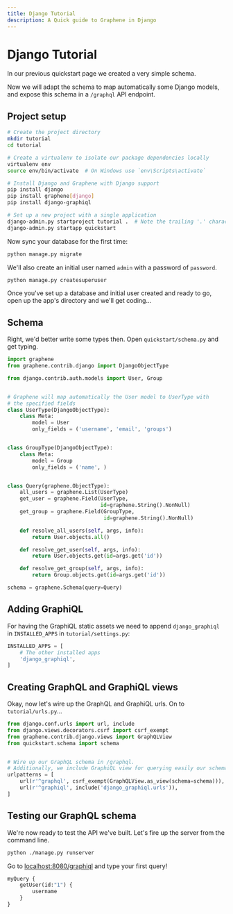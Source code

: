 ```yaml
---
title: Django Tutorial
description: A Quick guide to Graphene in Django
---
```


# Django Tutorial

In our previous quickstart page we created a very simple schema.

Now we will adapt the schema to map automatically some Django models, 
and expose this schema in a `/graphql` API endpoint.

## Project setup

```bash
# Create the project directory
mkdir tutorial
cd tutorial

# Create a virtualenv to isolate our package dependencies locally
virtualenv env
source env/bin/activate  # On Windows use `env\Scripts\activate`

# Install Django and Graphene with Django support
pip install django
pip install graphene[django]
pip install django-graphiql

# Set up a new project with a single application
django-admin.py startproject tutorial .  # Note the trailing '.' character
django-admin.py startapp quickstart
```

Now sync your database for the first time:

```bash
python manage.py migrate
```

We'll also create an initial user named `admin` with a password of `password`.

```bash
python manage.py createsuperuser
```

Once you've set up a database and initial user created and ready to go, open up the app's directory and we'll get coding...



## Schema

Right, we'd better write some types then. Open `quickstart/schema.py` and get typing.

```python
import graphene
from graphene.contrib.django import DjangoObjectType

from django.contrib.auth.models import User, Group


# Graphene will map automatically the User model to UserType with
# the specified fields
class UserType(DjangoObjectType):
    class Meta:
        model = User
        only_fields = ('username', 'email', 'groups')


class GroupType(DjangoObjectType):
    class Meta:
        model = Group
        only_fields = ('name', )


class Query(graphene.ObjectType):
    all_users = graphene.List(UserType)
    get_user = graphene.Field(UserType,
                              id=graphene.String().NonNull)
    get_group = graphene.Field(GroupType,
                               id=graphene.String().NonNull)

    def resolve_all_users(self, args, info):
        return User.objects.all()

    def resolve_get_user(self, args, info):
        return User.objects.get(id=args.get('id'))

    def resolve_get_group(self, args, info):
        return Group.objects.get(id=args.get('id'))

schema = graphene.Schema(query=Query)
```


## Adding GraphiQL

For having the GraphiQL static assets we need to append `django_graphiql` in `INSTALLED_APPS` in `tutorial/settings.py`:

```python
INSTALLED_APPS = [
    # The other installed apps
    'django_graphiql',
]
```

## Creating GraphQL and GraphiQL views

Okay, now let's wire up the GraphQL and GraphiQL urls. On to `tutorial/urls.py`...


```python
from django.conf.urls import url, include
from django.views.decorators.csrf import csrf_exempt
from graphene.contrib.django.views import GraphQLView
from quickstart.schema import schema


# Wire up our GraphQL schema in /graphql.
# Additionally, we include GraphiQL view for querying easily our schema.
urlpatterns = [
    url(r'^graphql', csrf_exempt(GraphQLView.as_view(schema=schema))),
    url(r'^graphiql', include('django_graphiql.urls')),
]
```

## Testing our GraphQL schema

We're now ready to test the API we've built. Let's fire up the server from the command line.

```bash
python ./manage.py runserver
```

Go to [localhost:8080/graphiql](http://localhost:8080/graphiql) and type your first query!

```graphql
myQuery {
    getUser(id:"1") {
        username
    }
}
```
